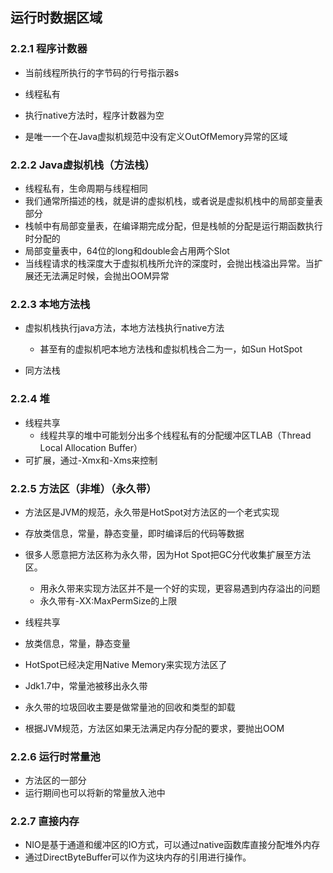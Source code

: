 ## 运行时数据区域

### 2.2.1 程序计数器

- 当前线程所执行的字节码的行号指示器s

- 线程私有

- 执行native方法时，程序计数器为空

- 是唯一一个在Java虚拟机规范中没有定义OutOfMemory异常的区域

  

### 2.2.2 Java虚拟机栈（方法栈）

- 线程私有，生命周期与线程相同
- 我们通常所描述的栈，就是讲的虚拟机栈，或者说是虚拟机栈中的局部变量表部分
- 栈帧中有局部变量表，在编译期完成分配，但是栈帧的分配是运行期函数执行时分配的
- 局部变量表中，64位的long和double会占用两个Slot
- 当线程请求的栈深度大于虚拟机栈所允许的深度时，会抛出栈溢出异常。当扩展还无法满足时候，会抛出OOM异常



### 2.2.3 本地方法栈

- 虚拟机栈执行java方法，本地方法栈执行native方法
  - 甚至有的虚拟机吧本地方法栈和虚拟机栈合二为一，如Sun HotSpot

- 同方法栈



### 2.2.4 堆

- 线程共享
  - 线程共享的堆中可能划分出多个线程私有的分配缓冲区TLAB（Thread Local Allocation Buffer）
- 可扩展，通过-Xmx和-Xms来控制



### 2.2.5 方法区（非堆）（永久带）

- 方法区是JVM的规范，永久带是HotSpot对方法区的一个老式实现

- 存放类信息，常量，静态变量，即时编译后的代码等数据
- 很多人愿意把方法区称为永久带，因为Hot Spot把GC分代收集扩展至方法区。
  - 用永久带来实现方法区并不是一个好的实现，更容易遇到内存溢出的问题
  - 永久带有-XX:MaxPermSize的上限

- 线程共享
- 放类信息，常量，静态变量
- HotSpot已经决定用Native Memory来实现方法区了
- Jdk1.7中，常量池被移出永久带
- 永久带的垃圾回收主要是做常量池的回收和类型的卸载
- 根据JVM规范，方法区如果无法满足内存分配的要求，要抛出OOM



### 2.2.6 运行时常量池

- 方法区的一部分
- 运行期间也可以将新的常量放入池中

### 2.2.7 直接内存

- NIO是基于通道和缓冲区的IO方式，可以通过native函数库直接分配堆外内存
- 通过DirectByteBuffer可以作为这块内存的引用进行操作。